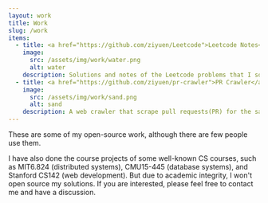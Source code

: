 ```yaml
---
layout: work
title: Work
slug: /work
items:
  - title: <a href="https://github.com/ziyuen/Leetcode">Leetcode Notes</a>
    image:
      src: /assets/img/work/water.png
      alt: water
    description: Solutions and notes of the Leetcode problems that I solved. Each problem is classified into related category and there are solving templates for some common problems.
  - title: <a href="https://github.com/ziyuen/pr-crawler">PR Crawler</a>
    image:
      src: /assets/img/work/sand.png
      alt: sand
    description: A web crawler that scrape pull requests(PR) for the same issue from a given Github project. The scraped items are saved to MongoDB in the pipeline. This tool is used to conduct a research study on how reviewers decide which PR to be merged, when there are multiple PRs for the same issue.
---
```


These are some of my open-source work, although there are few people use them.

I have also done the course projects of some well-known CS courses, such as MIT6.824 (distributed systems), CMU15-445 (database systems), and Stanford CS142 (web development). But due to academic integrity, I won't open source my solutions. If you are interested, please feel free to contact me and have a discussion.
<br />
<br />
